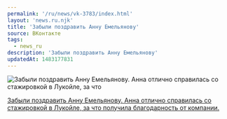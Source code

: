 ```yaml
---
permalink: '/ru/news/vk-3783/index.html'
layout: 'news.ru.njk'
title: 'Забыли поздравить Анну Емельянову'
source: ВКонтакте
tags:
  - news_ru
description: 'Забыли поздравить Анну Емельянову'
updatedAt: 1483177831
---
```

![Забыли поздравить Анну Емельянову. Анна отлично справилась со стажировкой в Лукойле, за что](https://sun9-31.userapi.com/c604516/v604516484/427f1/KCKRgUhWgjY.jpg)

[Забыли поздравить Анну Емельянову. Анна отлично справилась со стажировкой в Лукойле, за что получила благодарность от компании.](http://www.vsu.ru/ru/news/feed/2016/12/7920)
